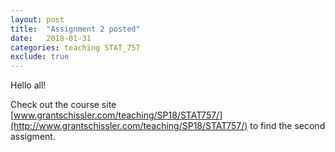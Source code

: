 ```yaml
---
layout: post
title:  "Assignment 2 posted"
date:   2018-01-31
categories: teaching STAT_757
exclude: true
---
```


Hello all!

Check out the course site [www.grantschissler.com/teaching/SP18/STAT757/](http://www.grantschissler.com/teaching/SP18/STAT757/) to find the second assigment.
